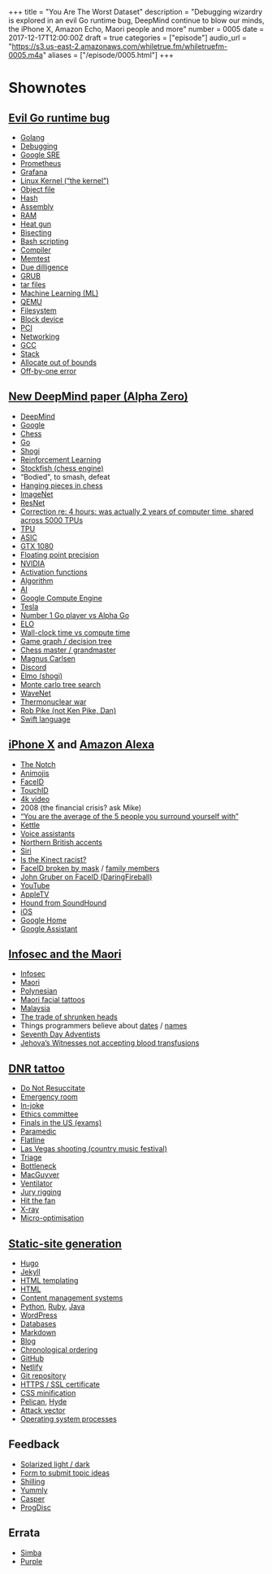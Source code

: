 +++
title = "You Are The Worst Dataset"
description = "Debugging wizardry is explored in an evil Go runtime bug, DeepMind continue to blow our minds, the iPhone X, Amazon Echo, Maori people and more"
number = 0005
date = 2017-12-17T12:00:00Z
draft = true
categories = ["episode"]
audio_url = "https://s3.us-east-2.amazonaws.com/whiletrue.fm/whiletruefm-0005.m4a"
aliases = ["/episode/0005.html"]
+++

# Shownotes

## [Evil Go runtime bug](https://marcan.st/2017/12/debugging-an-evil-go-runtime-bug/)
  - [Golang](https://golang.org/)
  - [Debugging](https://en.wikipedia.org/wiki/Debugging)
  - [Google SRE](https://landing.google.com/sre/)
  - [Prometheus](https://prometheus.io/)
  - [Grafana](https://grafana.com/)
  - [Linux Kernel (“the kernel”)](https://www.kernel.org/)
  - [Object file](https://en.wikipedia.org/wiki/Object_file)
  - [Hash](https://en.wikipedia.org/wiki/Hash_function)
  - [Assembly](https://en.wikipedia.org/wiki/Assembly_language)
  - [RAM](https://en.wikipedia.org/wiki/Random-access_memory)
  - [Heat gun](https://en.wikipedia.org/wiki/Heat_gun)
  - [Bisecting](https://en.wikipedia.org/wiki/Bisection_method)
  - [Bash scripting](https://en.wikipedia.org/wiki/Bash_(Unix_shell))
  - [Compiler](https://en.wikipedia.org/wiki/Compiler)
  - [Memtest](https://www.memtest86.com/)
  - [Due dilligence](https://en.wikipedia.org/wiki/Due_diligence)
  - [GRUB](https://www.gnu.org/software/grub/)
  - [tar files](https://en.wikipedia.org/wiki/Tar_(computing))
  - [Machine Learning (ML)](https://en.wikipedia.org/wiki/Machine_learning)
  - [QEMU](https://www.qemu.org/)
  - [Filesystem](https://en.wikipedia.org/wiki/File_system)
  - [Block device](https://en.wikipedia.org/wiki/Device_file#Block_devices)
  - [PCI](https://en.wikipedia.org/wiki/Conventional_PCI)
  - [Networking](https://en.wikipedia.org/wiki/Computer_network)
  - [GCC](https://gcc.gnu.org/)
  - [Stack](https://en.wikipedia.org/wiki/Call_stack)
  - [Allocate out of bounds](https://en.wikipedia.org/wiki/Bounds_checking)
  - [Off-by-one error](https://en.wikipedia.org/wiki/Off-by-one_error)

## [New DeepMind paper (Alpha Zero)](https://deepmind.com/blog/alphago-zero-learning-scratch/)
  - [DeepMind](https://deepmind.com)
  - [Google](http://google.com)
  - [Chess](https://en.wikipedia.org/wiki/Chess)
  - [Go](https://en.wikipedia.org/wiki/Go_(game))
  - [Shogi](https://en.wikipedia.org/wiki/Shogi)
  - [Reinforcement Learning](https://en.wikipedia.org/wiki/Reinforcement_learning)
  - [Stockfish (chess engine)](https://en.wikipedia.org/wiki/Stockfish_(chess))
  - “Bodied", to smash, defeat
  - [Hanging pieces in chess](https://www.chess.com/chessopedia/view/hang-to-hang)
  - [ImageNet](TODO)
  - [ResNet](TODO)
  - [Correction re: 4 hours: was actually 2 years of computer time, shared across 5000 TPUs](https://medium.com/@josecamachocollados/is-alphazero-really-a-scientific-breakthrough-in-ai-bf66ae1c84f2)
  - [TPU](https://en.wikipedia.org/wiki/Tensor_processing_unit)
  - [ASIC](https://en.wikipedia.org/wiki/Application-specific_integrated_circuit)
  - [GTX 1080](https://www.geforce.co.uk/hardware/10series/geforce-gtx-1080/)
  - [Floating point precision](http://floating-point-gui.de/formats/fp/)
  - [NVIDIA](http://www.nvidia.co.uk/page/home.html)
  - [Activation functions](https://en.wikipedia.org/wiki/Activation_function)
  - [Algorithm](https://en.wikipedia.org/wiki/Algorithm)
  - [AI](https://en.wikipedia.org/wiki/Artificial_intelligence)
  - [Google Compute Engine](https://cloud.google.com/compute/)
  - [Tesla](https://en.wikipedia.org/wiki/Nvidia_Tesla)
  - [Number 1 Go player vs Alpha Go](https://en.wikipedia.org/wiki/AlphaGo_versus_Lee_Sedol)
  - [ELO](https://en.wikipedia.org/wiki/Elo_rating_system)
  - [Wall-clock time vs compute time](https://en.wikipedia.org/wiki/Elapsed_real_time)
  - [Game graph / decision tree](https://en.wikipedia.org/wiki/Decision_tree)
  - [Chess master / grandmaster](https://en.wikipedia.org/wiki/Chess_rating_system)
  - [Magnus Carlsen](https://en.wikipedia.org/wiki/Magnus_Carlsen)
  - [Discord](https://discordapp.com/)
  - [Elmo (shogi)](https://en.wikipedia.org/wiki/Elmo_(shogi_engine))
  - [Monte carlo tree search](https://en.wikipedia.org/wiki/Monte_Carlo_tree_search)
  - [WaveNet](https://deepmind.com/blog/wavenet-generative-model-raw-audio/)
  - [Thermonuclear war](https://en.wikipedia.org/wiki/Nuclear_warfare)
  - [Rob Pike (not Ken Pike, Dan)](https://en.wikipedia.org/wiki/Rob_Pike)
  - [Swift language](https://developer.apple.com/swift/)

## [iPhone X](https://en.wikipedia.org/wiki/IPhone_X) and [Amazon Alexa](https://en.wikipedia.org/wiki/Amazon_Alexa)
  - [The Notch](https://en.wikipedia.org/wiki/IPhone_X#Sensor_"notch"_at_the_top_of_the_screen)
  - [Animojis](https://en.wikipedia.org/wiki/Emoji#Apple)
  - [FaceID](https://en.wikipedia.org/wiki/Face_ID)
  - [TouchID](https://en.wikipedia.org/wiki/Touch_ID)
  - [4k video](https://en.wikipedia.org/wiki/4K_resolution)
  - 2008 (the financial crisis? ask Mike)
  - [“You are the average of the 5 people you surround yourself with”](http://www.businessinsider.com/jim-rohn-youre-the-average-of-the-five-people-you-spend-the-most-time-with-2012-7?IR=T)
  - [Kettle](https://en.wikipedia.org/wiki/Kettle)
  - [Voice assistants](https://en.wikipedia.org/wiki/Virtual_assistant_(artificial_intelligence))
  - [Northern British accents](https://en.wikipedia.org/wiki/English_language_in_Northern_England)
  - [Siri](https://en.wikipedia.org/wiki/Siri)
  - [Is the Kinect racist?](https://www.pcworld.com/article/209708/Is_Microsoft_Kinect_Racist.html)
  - [FaceID broken by mask](http://www.bkav.com/dt/top-news/-/view_content/content/103968/bkav%EF%BF%BDs-new-mask-beats-face-id-in-twin-way-severity-level-raised-do-not-use-face-id-in-business-transactions) / [family members](https://www.theverge.com/2017/11/14/16650394/10-year-old-unlock-mom-iphone-face-id)
  - [John Gruber on FaceID (DaringFireball)](https://duckduckgo.com/?q=site%3Adaringfireball.net+%22face+id%22&ia=web)
  - [YouTube](https://youtube.com)
  - [AppleTV](https://en.wikipedia.org/wiki/Apple_TV)
  - [Hound from SoundHound](https://www.soundhound.com/hound)
  - [iOS](https://en.wikipedia.org/wiki/IOS)
  - [Google Home](https://en.wikipedia.org/wiki/Google_Home)
  - [Google Assistant](https://en.wikipedia.org/wiki/Google_Assistant)

## [Infosec and the Maori](http://www.taiuru.maori.nz/wp-content/uploads/InfoSecMaori.pdf)
  - [Infosec](https://en.wikipedia.org/wiki/Information_security)
  - [Maori](https://en.wikipedia.org/wiki/M%C4%81ori_people)
  - [Polynesian](https://en.wikipedia.org/wiki/Polynesia)
  - [Maori facial tattoos](https://en.wikipedia.org/wiki/T%C4%81_moko)
  - [Malaysia](https://en.wikipedia.org/wiki/Malaysia)
  - [The trade of shrunken heads](https://en.wikipedia.org/wiki/Shrunken_head#Trade_in_shrunken_heads)
  - Things programmers believe about [dates](http://infiniteundo.com/post/25326999628/falsehoods-programmers-believe-about-time) / [names](http://www.kalzumeus.com/2010/06/17/falsehoods-programmers-believe-about-names/)
  - [Seventh Day Adventists](https://en.wikipedia.org/wiki/Seventh-day_Adventist_Church)
  - [Jehova’s Witnesses not accepting blood transfusions](https://en.wikipedia.org/wiki/Jehovah%27s_Witnesses_and_blood_transfusions)

## [DNR tattoo](http://www.nejm.org/doi/full/10.1056/NEJMc1713344#t=article)
  - [Do Not Resuccitate](https://en.wikipedia.org/wiki/Do_not_resuscitate)
  - [Emergency room](https://en.wikipedia.org/wiki/Emergency_department)
  - [In-joke](https://en.wikipedia.org/wiki/In-joke)
  - [Ethics committee](https://en.wikipedia.org/wiki/Ethics_committee)
  - [Finals in the US (exams)](https://en.wikipedia.org/wiki/Final_examination)
  - [Paramedic](https://en.wikipedia.org/wiki/Paramedic)
  - [Flatline](https://en.wikipedia.org/wiki/Flatline)
  - [Las Vegas shooting (country music festival)](https://en.wikipedia.org/wiki/2017_Las_Vegas_shooting)
  - [Triage](https://en.wikipedia.org/wiki/Triage)
  - [Bottleneck](https://en.wikipedia.org/wiki/Bottleneck)
  - [MacGuyver](https://en.wikipedia.org/wiki/MacGyver)
  - [Ventilator](https://en.wikipedia.org/wiki/Medical_ventilator)
  - [Jury rigging](https://en.wikipedia.org/wiki/Jury_rigging)
  - [Hit the fan](https://en.wiktionary.org/wiki/hit_the_fan)
  - [X-ray](https://en.wikipedia.org/wiki/X-ray)
  - [Micro-optimisation](https://en.wiktionary.org/wiki/micro-optimization)

## [Static-site generation](https://wiki.python.org/moin/StaticSiteGenerator)
  - [Hugo](https://gohugo.io/)
  - [Jekyll](https://jekyllrb.com/)
  - [HTML templating](https://en.wikipedia.org/wiki/Comparison_of_web_template_engines)
  - [HTML](https://en.wikipedia.org/wiki/HTML)
  - [Content management systems](https://en.wikipedia.org/wiki/Content_management_system)
  - [Python](https://www.python.org/), [Ruby](https://www.ruby-lang.org/), [Java](https://java.com/en/)
  - [WordPress](https://wordpress.com/)
  - [Databases](https://en.wikipedia.org/wiki/Database)
  - [Markdown](https://en.wikipedia.org/wiki/Markdown)
  - [Blog](https://en.wikipedia.org/wiki/Blog)
  - [Chronological ordering](https://en.wikipedia.org/wiki/Chronology)
  - [GitHub](https://github.com)
  - [Netlify](https://www.netlify.com/)
  - [Git repository](https://en.wikipedia.org/wiki/Git)
  - [HTTPS / SSL certificate](https://en.wikipedia.org/wiki/Public_key_certificate)
  - [CSS minification](https://en.wikipedia.org/wiki/Minification_(programming))
  - [Pelican](https://blog.getpelican.com/), [Hyde](https://hyde.github.io/)
  - [Attack vector](https://en.wikipedia.org/wiki/Vector_(malware))
  - [Operating system processes](https://en.wikipedia.org/wiki/Process_(computing))

## Feedback
  - [Solarized light / dark](http://ethanschoonover.com/solarized)
  - [Form to submit topic ideas](http://whiletrue.fm/ideas/)
  - [Shilling](https://en.wikipedia.org/wiki/Shill)
  - [Yummly](https://www.yummly.co.uk/)
  - [Casper](https://casper.com/uk/en/mattresses/)
  - [ProgDisc](http://progdisc.club)

## Errata
  - [Simba](https://simbasleep.com/)
  - [Purple](https://purple.com/)

